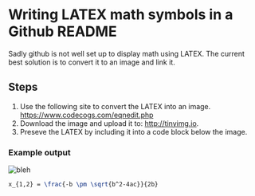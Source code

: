 # Writing LATEX math symbols in a Github README

Sadly github is not well set up to display math using LATEX. The current best solution is to convert it to an image and link it.

## Steps

1.  Use the following site to convert the LATEX into an image. <https://www.codecogs.com/eqnedit.php>
2.  Download the image and upload it to: <http://tinyimg.io>.
3.  Preseve the LATEX by including it into a code block below the image.    

### Example output

![bleh](http://tinyimg.io/i/W2iOafs.png)

```latex
x_{1,2} = \frac{-b \pm \sqrt{b^2-4ac}}{2b}
```
